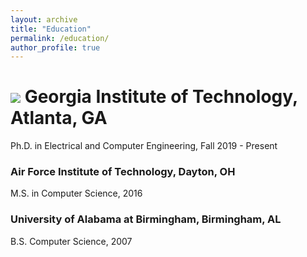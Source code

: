 ```yaml
---
layout: archive
title: "Education"
permalink: /education/
author_profile: true
---
```


<h1><img src="/images/profile.png"> Georgia Institute of Technology, Atlanta, GA</h1>

Ph.D. in Electrical and Computer Engineering,  Fall 2019 - Present

### Air Force Institute of Technology, Dayton, OH
M.S. in Computer Science,  2016

### University of Alabama at Birmingham, Birmingham, AL
B.S. Computer Science, 2007
